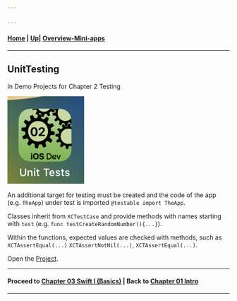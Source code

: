 ```yaml
---

---
```

#### [Home](../../README.md) | [Up](../README.md)| [Overview-Mini-apps](../../demo-apps.md)

---



## UnitTesting

In Demo Projects for Chapter 2 Testing 


![](./screenshots/02-UnitTests.png)

An additional target for testing must be created
and the code of the app (e.g. ```TheApp```) under test is imported ```@testable import TheApp```. 

Classes inherit from ```XCTestCase``` and provide methods with names starting with ```test``` (e.g. ```func testCreateRandomNumber(){...}```). 

Within the functions, expected values are checked with methods, such as ```XCTAssertEqual(...)```  ```XCTAssertNotNil(...)```, ```XCTAssertEqual(...)```.



Open the [Project](omd-ios-devel-chapter-02-UnitTesting.xcodeproj).
	
	
---
#### Proceed to [Chapter 03 Swift I (Basics)](../../chapter-03-swift-i/README.md) | Back to [Chapter 01 Intro](../../chapter-01-intro/README.md)


---